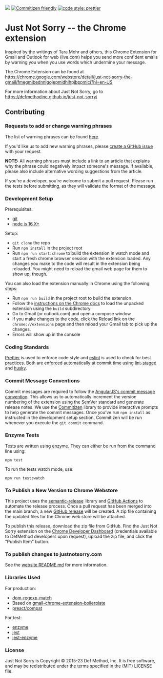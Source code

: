 ![](https://github.com/defmethodinc/just-not-sorry/workflows/Node.js%20CI/badge.svg) [![Commitizen friendly](https://img.shields.io/badge/commitizen-friendly-brightgreen.svg)](http://commitizen.github.io/cz-cli/) [![code style: prettier](https://img.shields.io/badge/code_style-prettier-ff69b4.svg?style=flat-square)](https://github.com/prettier/prettier)

# Just Not Sorry -- the Chrome extension

Inspired by the writings of Tara Mohr and others, this Chrome Extension for Gmail and Outlook for web (live.com) helps you send more confident emails by warning you when you use words which undermine your message.

The Chrome Extension can be found at https://chrome.google.com/webstore/detail/just-not-sorry-the-gmail/fmegmibednnlgojepmidhlhpjbppmlci?hl=en-US

For more information about Just Not Sorry, go to https://defmethodinc.github.io/just-not-sorry/

## Contributing

### Requests to add or change warning phrases

The list of warning phrases can be found [here](https://justnotsorry.com/phrases.html).

If you'd like us to add new warning phrases, please [create a GitHub issue](https://github.com/defmethodinc/just-not-sorry/issues/new) with your request.

**NOTE:** All warning phrases must include a link to an article that explains why the phrase could negatively impact someone's message. If available, please also include alternative wording suggestions from the article.

If you're a developer, you're welcome to submit a pull request. Please run the tests before submitting, as they will validate the format of the message.

### Development Setup

Prerequisites:

- [git](https://git-scm.com/)
- [node.js 16.X+](https://nodejs.org/)

Setup:

- `git clone` the repo
- Run `npm install` in the project root
- Run `npm run start:chrome` to build the extension in watch mode and start a fresh chrome browser session with the extension loaded. Any changes you make to the code will result in the extension being reloaded. You might need to reload the gmail web page for them to show up, though.

You can also load the extension manually in Chrome using the following steps:

- Run `npm run build` in the project root to build the extension
- Follow the [instructions on the Chrome docs](https://developer.chrome.com/extensions/getstarted#unpacked) to load the unpacked extension using the `build` subdirectory
- Go to Gmail (or outlook.com) and open a compose window
- If you make changes to the code, click the Reload link on the `chrome://extensions` page and then reload your Gmail tab to pick up the changes.
- Errors will show up in the console

### Coding Standards

[Prettier](https://prettier.io/) is used to enforce code style and [eslint](https://eslint.org/) is used to check for best practices. Both are enforced automatically at commit time using [lint-staged](https://github.com/okonet/lint-staged) and [husky](https://github.com/typicode/husky).

### Commit Message Conventions

Commit messages are required to follow the [AngularJS's commit message convention](https://github.com/angular/angular/blob/master/CONTRIBUTING.md#-commit-message-guidelines). This allows us to automatically increment the version numbering of the extension using the [SemVer](https://semver.org/) standard and generate release notes. We use the [Commitizen](https://github.com/commitizen/cz-cli) library to provide interactive prompts to help generate the commit messages. Once you've run `npm install` as instructed in the development setup section, Commitizen will be run whenever you execute the `git commit` command.

### Enzyme Tests

Tests are written using [enzyme](https://github.com/enzymejs/enzyme). They can either be run from the command line using:

```
npm test
```

To run the tests watch mode, use:

```
npm run test:watch
```

### To Publish a New Version to Chrome Webstore

This project uses the [semantic-release](https://semantic-release.gitbook.io/semantic-release/) library and [GitHub Actions](https://help.github.com/en/actions) to automate the release process. Once a pull request has been merged into the main branch, a new [GitHub release](https://github.com/defmethodinc/just-not-sorry/releases) will be created. A zip file containing the updated files for the Chrome web store will be attached.

To publish this release, download the zip file from GitHub. Find the Just Not Sorry extension on the [Chrome Developer Dashboard](https://chrome.google.com/webstore/devconsole/) (credentials available to DefMethod developers upon request), upload the zip file, and click the "Publish Item" button.

### To publish changes to justnotsorry.com

See the [website README.md](./site/README.md) for more information.

### Libraries Used

For production:

- [dom-regexp-match](https://github.com/webmodules/dom-regexp-match)
- Based on [gmail-chrome-extension-boilerplate](https://github.com/KartikTalwar/gmail-chrome-extension-boilerplate)
- [preact/compat](https://github.com/preactjs/preact-compat)

For test:

- [enzyme](https://github.com/enzymejs/enzyme)
- [jest](https://github.com/facebook/jest)
- [jest-enzyme](https://www.npmjs.com/package/jest-enzyme)

### License

Just Not Sorry is Copyright © 2015-23 Def Method, Inc. It is free software, and may be redistributed under the terms specified in the (MIT) LICENSE file.
